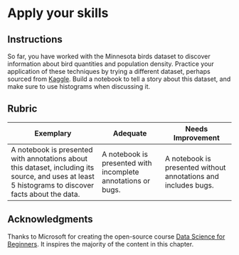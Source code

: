 # Apply your skills

## Instructions

So far, you have worked with the Minnesota birds dataset to discover information about bird quantities and population density. Practice your application of these techniques by trying a different dataset, perhaps sourced from [Kaggle](https://www.kaggle.com/). Build a notebook to tell a story about this dataset, and make sure to use histograms when discussing it.

## Rubric

Exemplary | Adequate | Needs Improvement
--- | --- | -- |
A notebook is presented with annotations about this dataset, including its source, and uses at least 5 histograms to discover facts about the data. | A notebook is presented with incomplete annotations or bugs. | A notebook is presented without annotations and includes bugs.

## Acknowledgments

Thanks to Microsoft for creating the open-source course [Data Science for Beginners](https://github.com/microsoft/Data-Science-For-Beginners). It inspires the majority of the content in this chapter.